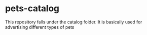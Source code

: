# pets-catalog
This repository falls under the catalog folder. It is basically used for advertising different types of pets
